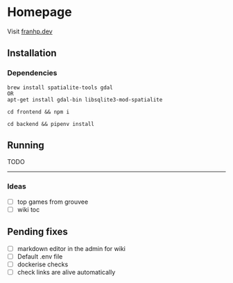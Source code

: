 # Homepage

Visit [franhp.dev](https://franhp.dev)

## Installation

### Dependencies

```
brew install spatialite-tools gdal
OR
apt-get install gdal-bin libsqlite3-mod-spatialite
```

```
cd frontend && npm i
```

```
cd backend && pipenv install
```

## Running

TODO

---

### Ideas

- [ ] top games from grouvee
- [ ] wiki toc

## Pending fixes

- [ ] markdown editor in the admin for wiki
- [ ] Default .env file
- [ ] dockerise checks
- [ ] check links are alive automatically
